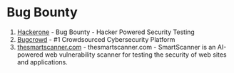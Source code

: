 # Bug Bounty

1. [Hackerone](https://www.hackerone.com) - Bug Bounty - Hacker Powered Security Testing
2. [Bugcrowd](https://www.bugcrowd.com) - #1 Crowdsourced Cybersecurity Platform
3. [thesmartscanner.com](https://www.thesmartscanner.com/vulnerability-list/) - thesmartscanner.com - SmartScanner is an AI-powered web vulnerability scanner for testing  the security of web sites and applications.
